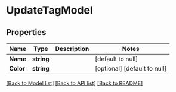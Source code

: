 # UpdateTagModel

## Properties
Name | Type | Description | Notes
------------ | ------------- | ------------- | -------------
**Name** | **string** |  | [default to null]
**Color** | **string** |  | [optional] [default to null]

[[Back to Model list]](../README.md#documentation-for-models) [[Back to API list]](../README.md#documentation-for-api-endpoints) [[Back to README]](../README.md)

